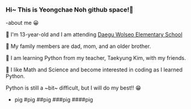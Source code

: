 ### Hi~ This is Yeongchae Noh github space!👋

-about me 😀

🧡 I'm 13-year-old and I am attending [Daegu Wolseo Elementary School](http://www.dgwolseo.es.kr/)

💛 My family members are dad, mom, and an older brother.

💚 I am learning Python from my teacher, Taekyung Kim, with my friends.

💙 I like Math and Science and become interested in coding as I learned Python.

Python is still a ~bit~ difficult, but I will do my best!! 😁

- pig
#pig
##pig
###pig
####pig
